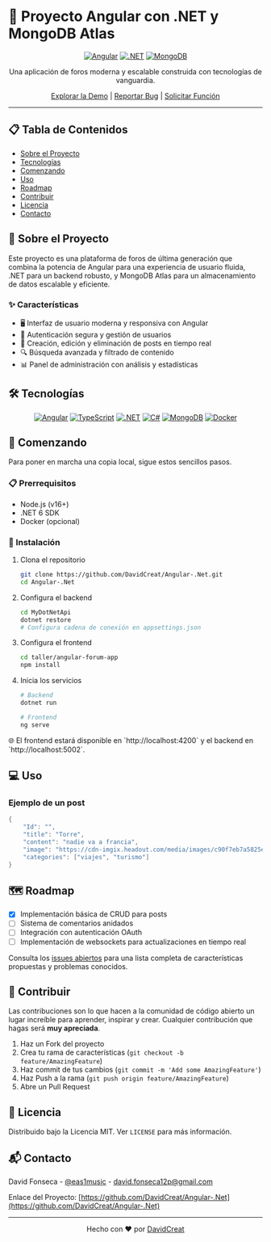 
# 🚀 Proyecto Angular con .NET y MongoDB Atlas

<div align="center">

[![Angular](https://img.shields.io/badge/Angular-DD0031?style=for-the-badge&logo=angular&logoColor=white)](https://angular.io/)
[![.NET](https://img.shields.io/badge/.NET-512BD4?style=for-the-badge&logo=dotnet&logoColor=white)](https://dotnet.microsoft.com/)
[![MongoDB](https://img.shields.io/badge/MongoDB-47A248?style=for-the-badge&logo=mongodb&logoColor=white)](https://www.mongodb.com/)

Una aplicación de foros moderna y escalable construida con tecnologías de vanguardia.

[Explorar la Demo](https://eas1.com.es) | [Reportar Bug](https://github.com/DavidCreat/Angular-.Net/issues) | [Solicitar Función](https://github.com/DavidCreat/Angular-.Net/issues)

</div>

---

## 📋 Tabla de Contenidos

- [Sobre el Proyecto](#-sobre-el-proyecto)
- [Tecnologías](#-tecnologías)
- [Comenzando](#-comenzando)
- [Uso](#-uso)
- [Roadmap](#-roadmap)
- [Contribuir](#-contribuir)
- [Licencia](#-licencia)
- [Contacto](#-contacto)

## 🌟 Sobre el Proyecto

Este proyecto es una plataforma de foros de última generación que combina la potencia de Angular para una experiencia de usuario fluida, .NET para un backend robusto, y MongoDB Atlas para un almacenamiento de datos escalable y eficiente.

### ✨ Características

- 🖥️ Interfaz de usuario moderna y responsiva con Angular
- 🔐 Autenticación segura y gestión de usuarios
- 📝 Creación, edición y eliminación de posts en tiempo real
- 🔍 Búsqueda avanzada y filtrado de contenido
- 📊 Panel de administración con análisis y estadísticas

## 🛠 Tecnologías

<div align="center">

[![Angular](https://img.shields.io/badge/Angular-DD0031?style=for-the-badge&logo=angular&logoColor=white)](https://angular.io/)
[![TypeScript](https://img.shields.io/badge/TypeScript-007ACC?style=for-the-badge&logo=typescript&logoColor=white)](https://www.typescriptlang.org/)
[![.NET](https://img.shields.io/badge/.NET-512BD4?style=for-the-badge&logo=dotnet&logoColor=white)](https://dotnet.microsoft.com/)
[![C#](https://img.shields.io/badge/C%23-239120?style=for-the-badge&logo=c-sharp&logoColor=white)](https://docs.microsoft.com/en-us/dotnet/csharp/)
[![MongoDB](https://img.shields.io/badge/MongoDB-47A248?style=for-the-badge&logo=mongodb&logoColor=white)](https://www.mongodb.com/)
[![Docker](https://img.shields.io/badge/Docker-2496ED?style=for-the-badge&logo=docker&logoColor=white)](https://www.docker.com/)

</div>

## 🚀 Comenzando

Para poner en marcha una copia local, sigue estos sencillos pasos.

### 📋 Prerrequisitos

- Node.js (v16+)
- .NET 6 SDK
- Docker (opcional)

### 🔧 Instalación

1. Clona el repositorio
   ```sh
   git clone https://github.com/DavidCreat/Angular-.Net.git
   cd Angular-.Net
   ```

2. Configura el backend
   ```sh
   cd MyDotNetApi
   dotnet restore
   # Configura cadena de conexión en appsettings.json
   ```

3. Configura el frontend
   ```sh
   cd taller/angular-forum-app
   npm install
   ```

4. Inicia los servicios
   ```sh
   # Backend
   dotnet run

   # Frontend
   ng serve
   ```

🌐 El frontend estará disponible en \`http://localhost:4200\` y el backend en \`http://localhost:5002\`.

## 💻 Uso
### Ejemplo de un post
```csharp
{
    "Id": "",
    "title": "Torre",
    "content": "nadie va a francia",
    "image": "https://cdn-imgix.headout.com/media/images/c90f7eb7a5825e6f5e57a5a62d05399c-25058-BestofParis-EiffelTower-Cruise-Louvre-002.jpg",
    "categories": ["viajes", "turismo"]
}
```

## 🗺 Roadmap

- [x] Implementación básica de CRUD para posts
- [ ] Sistema de comentarios anidados
- [ ] Integración con autenticación OAuth
- [ ] Implementación de websockets para actualizaciones en tiempo real

Consulta los [issues abiertos](https://github.com/DavidCreat/Angular-.Net/issues) para una lista completa de características propuestas y problemas conocidos.

## 🤝 Contribuir

Las contribuciones son lo que hacen a la comunidad de código abierto un lugar increíble para aprender, inspirar y crear. Cualquier contribución que hagas será **muy apreciada**.

1. Haz un Fork del proyecto
2. Crea tu rama de características (`git checkout -b feature/AmazingFeature`)
3. Haz commit de tus cambios (`git commit -m 'Add some AmazingFeature'`)
4. Haz Push a la rama (`git push origin feature/AmazingFeature`)
5. Abre un Pull Request

## 📄 Licencia

Distribuido bajo la Licencia MIT. Ver `LICENSE` para más información.

## 📬 Contacto

David Fonseca - [@eas1music](https://www.youtube.com/@eas1music) - david.fonseca12p@gmail.com

Enlace del Proyecto: [https://github.com/DavidCreat/Angular-.Net](https://github.com/DavidCreat/Angular-.Net)

---

<div align="center">

Hecho con ❤️ por [DavidCreat](https://github.com/DavidCreat)

</div>
